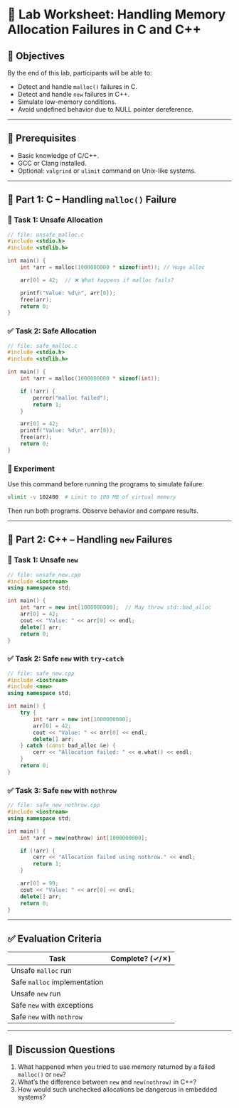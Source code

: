 
# 🧪 Lab Worksheet: Handling Memory Allocation Failures in C and C++

## 🎯 Objectives

By the end of this lab, participants will be able to:

* Detect and handle `malloc()` failures in C.
* Detect and handle `new` failures in C++.
* Simulate low-memory conditions.
* Avoid undefined behavior due to NULL pointer dereference.

---

## 🔧 Prerequisites

* Basic knowledge of C/C++.
* GCC or Clang installed.
* Optional: `valgrind` or `ulimit` command on Unix-like systems.

---

## 🧩 Part 1: C – Handling `malloc()` Failure

### 🔴 Task 1: Unsafe Allocation

```c
// file: unsafe_malloc.c
#include <stdio.h>
#include <stdlib.h>

int main() {
    int *arr = malloc(1000000000 * sizeof(int)); // Huge alloc

    arr[0] = 42;  // ❌ What happens if malloc fails?

    printf("Value: %d\n", arr[0]);
    free(arr);
    return 0;
}
```

### ✅ Task 2: Safe Allocation

```c
// file: safe_malloc.c
#include <stdio.h>
#include <stdlib.h>

int main() {
    int *arr = malloc(1000000000 * sizeof(int));

    if (!arr) {
        perror("malloc failed");
        return 1;
    }

    arr[0] = 42;
    printf("Value: %d\n", arr[0]);
    free(arr);
    return 0;
}
```

### 🧪 Experiment

Use this command before running the programs to simulate failure:

```bash
ulimit -v 102400  # Limit to 100 MB of virtual memory
```

Then run both programs. Observe behavior and compare results.

---

## 🧩 Part 2: C++ – Handling `new` Failures

### 🔴 Task 1: Unsafe `new`

```cpp
// file: unsafe_new.cpp
#include <iostream>
using namespace std;

int main() {
    int *arr = new int[1000000000];  // May throw std::bad_alloc
    arr[0] = 42;
    cout << "Value: " << arr[0] << endl;
    delete[] arr;
    return 0;
}
```

### ✅ Task 2: Safe `new` with `try-catch`

```cpp
// file: safe_new.cpp
#include <iostream>
#include <new>
using namespace std;

int main() {
    try {
        int *arr = new int[1000000000];
        arr[0] = 42;
        cout << "Value: " << arr[0] << endl;
        delete[] arr;
    } catch (const bad_alloc &e) {
        cerr << "Allocation failed: " << e.what() << endl;
    }
    return 0;
}
```

### ✅ Task 3: Safe `new` with `nothrow`

```cpp
// file: safe_new_nothrow.cpp
#include <iostream>
using namespace std;

int main() {
    int *arr = new(nothrow) int[1000000000];

    if (!arr) {
        cerr << "Allocation failed using nothrow." << endl;
        return 1;
    }

    arr[0] = 99;
    cout << "Value: " << arr[0] << endl;
    delete[] arr;
    return 0;
}
```

---

## ✅ Evaluation Criteria

| Task                         | Complete? (✓/✗) |
| ---------------------------- | --------------- |
| Unsafe `malloc` run          |                 |
| Safe `malloc` implementation |                 |
| Unsafe `new` run             |                 |
| Safe `new` with exceptions   |                 |
| Safe `new` with `nothrow`    |                 |

---

## 🧠 Discussion Questions

1. What happened when you tried to use memory returned by a failed `malloc()` or `new`?
2. What’s the difference between `new` and `new(nothrow)` in C++?
3. How would such unchecked allocations be dangerous in embedded systems?



